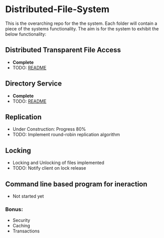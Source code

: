 # Distributed-File-System
This is the overarching repo for the the system. Each folder will contain a piece of the systems functionality. The aim is for the system to exhibit the below functionality:

 ## Distributed Transparent File Access
 * __Complete__
 * TODO: [README](https://github.com/McGizzle/Distributed-File-System/blob/master/Directory-Server/README.md)

 ## Directory Service
 * __Complete__
 * TODO: [README](https://github.com/McGizzle/Distributed-File-System/blob/master/Directory-Server/README.md)
 
 ## Replication
 * Under Construction: Progress 80%
 * TODO: Implement round-robin replication algorithm

 ## Locking 
 * Locking and Unlocking of files implemented
 * TODO: Notify client on lock release
  
 ## Command line based program for ineraction
 * Not started yet

 ### Bonus: 
 * Security
 * Caching 
 * Transactions
  

